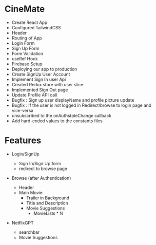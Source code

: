 
# CineMate 

- Create React App
- Configured TailwindCSS
- Header
- Routing of App
- Login Form
- Sign Up Form
- Form Validation
- useRef Hook
- Firebase Setup
- Deploying our app to production
- Create SignUp User Account
- Implement Sign In user Api
- Created Redux store with user slice
- Implemented Sign Out page
- Update Profile API call
- Bugfix : Sign up user displayName and profile picture update
- Bugfix : If the user is not logged in Redirect/browse to login page and  vice-versa
- unsubscribed to the onAuthstateChange callback
- Add hard-coded values to the constants files





# Features

- Login/SignUp 
    - Sign In/Sign Up form
    - redirect to browse page
- Browse (after Authentication)
    - Header
    - Main Movie
        - Trailer in Background
        - Title and Description
        - Movie Suggestions
            - MovieLists * N

- NetflixGPT
    - searchbar
    - Movie Suggestions
